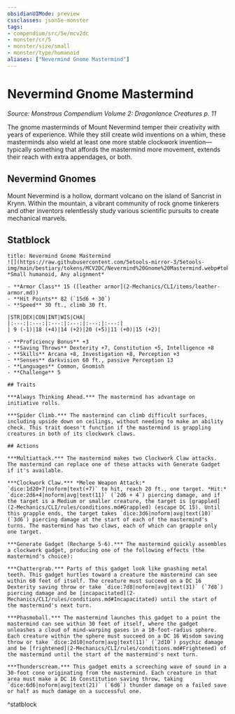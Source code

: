 ```yaml
---
obsidianUIMode: preview
cssclasses: json5e-monster
tags:
- compendium/src/5e/mcv2dc
- monster/cr/5
- monster/size/small
- monster/type/humanoid
aliases: ["Nevermind Gnome Mastermind"]
---
```

# Nevermind Gnome Mastermind
*Source: Monstrous Compendium Volume 2: Dragonlance Creatures p. 11*  

The gnome masterminds of Mount Nevermind temper their creativity with years of experience. While they still create wild inventions on a whim, these masterminds also wield at least one more stable clockwork invention—typically something that affords the mastermind more movement, extends their reach with extra appendages, or both.

## Nevermind Gnomes

Mount Nevermind is a hollow, dormant volcano on the island of Sancrist in Krynn. Within the mountain, a vibrant community of rock gnome tinkerers and other inventors relentlessly study various scientific pursuits to create mechanical marvels.

## Statblock

```ad-statblock
title: Nevermind Gnome Mastermind
![](https://raw.githubusercontent.com/5etools-mirror-3/5etools-img/main/bestiary/tokens/MCV2DC/Nevermind%20Gnome%20Mastermind.webp#token)
*Small humanoid, Any alignment*

- **Armor Class** 15 ([leather armor](2-Mechanics/CLI/items/leather-armor.md))
- **Hit Points** 82 (`15d6 + 30`)
- **Speed** 30 ft., climb 30 ft.

|STR|DEX|CON|INT|WIS|CHA|
|:---:|:---:|:---:|:---:|:---:|:---:|
| 9 (-1)|18 (+4)|14 (+2)|20 (+5)|11 (+0)|15 (+2)|

- **Proficiency Bonus** +3
- **Saving Throws** Dexterity +7, Constitution +5, Intelligence +8
- **Skills** Arcana +8, Investigation +8, Perception +3
- **Senses** darkvision 60 ft., passive Perception 13
- **Languages** Common, Gnomish
- **Challenge** 5

## Traits

***Always Thinking Ahead.*** The mastermind has advantage on initiative rolls.

***Spider Climb.*** The mastermind can climb difficult surfaces, including upside down on ceilings, without needing to make an ability check. This trait doesn't function if the mastermind is grappling creatures in both of its clockwork claws.

## Actions

***Multiattack.*** The mastermind makes two Clockwork Claw attacks. The mastermind can replace one of these attacks with Generate Gadget if it's available.

***Clockwork Claw.*** *Melee Weapon Attack:* `dice:1d20+7|noform|text(+7)` to hit, reach 20 ft., one target. *Hit:* `dice:2d6+4|noform|avg|text(11)` (`2d6 + 4`) piercing damage, and if the target is a Medium or smaller creature, the target is [grappled](2-Mechanics/CLI/rules/conditions.md#Grappled) (escape DC 15). Until this grapple ends, the target takes `dice:3d6|noform|avg|text(10)` (`3d6`) piercing damage at the start of each of the mastermind's turns. The mastermind has two claws, each of which can grapple only one target.

***Generate Gadget (Recharge 5-6).*** The mastermind quickly assembles a clockwork gadget, producing one of the following effects (the mastermind's choice):

***Chattergrab.*** Parts of this gadget look like gnashing metal teeth. This gadget hurtles toward a creature the mastermind can see within 60 feet of itself. The creature must succeed on a DC 16 Dexterity saving throw or take `dice:7d8|noform|avg|text(31)` (`7d8`) piercing damage and be [incapacitated](2-Mechanics/CLI/rules/conditions.md#Incapacitated) until the start of the mastermind's next turn.

***Phasmoball.*** The mastermind launches this gadget to a point the mastermind can see within 30 feet of itself, where the gadget unleashes a cloud of mind-warping gases in a 10-foot-radius sphere. Each creature within the sphere must succeed on a DC 16 Wisdom saving throw or take `dice:2d10|noform|avg|text(11)` (`2d10`) psychic damage and be [frightened](2-Mechanics/CLI/rules/conditions.md#Frightened) of the mastermind until the start of the mastermind's next turn.

***Thunderscream.*** This gadget emits a screeching wave of sound in a 30-foot cone originating from the mastermind. Each creature in that area must make a DC 16 Constitution saving throw, taking `dice:6d6|noform|avg|text(21)` (`6d6`) thunder damage on a failed save or half as much damage on a successful one.
```
^statblock
